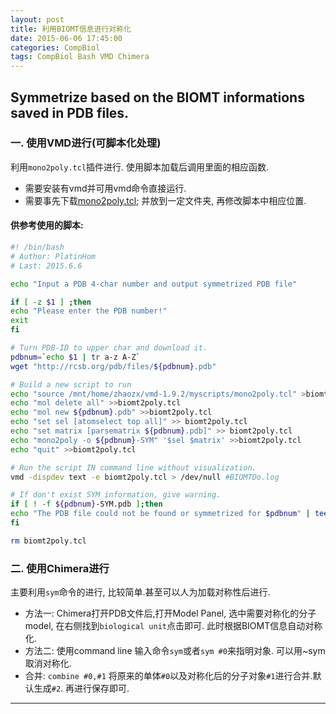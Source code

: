 ```yaml
---
layout: post
title: 利用BIOMT信息进行对称化
date: 2015-06-06 17:45:00
categories: CompBiol
tags: CompBiol Bash VMD Chimera
---
```

## Symmetrize based on the BIOMT informations saved in PDB files.

### 一. 使用VMD进行(可脚本化处理)
利用`mono2poly.tcl`插件进行. 使用脚本加载后调用里面的相应函数.
- 需要安装有vmd并可用vmd命令直接运行.
- 需要事先下载[mono2poly.tcl](http://www.ks.uiuc.edu/Research/vmd/script_library/scripts/mono2poly/mono2poly.tcl); 并放到一定文件夹, 再修改脚本中相应位置.

#### 供参考使用的脚本:
~~~ bash
#! /bin/bash
# Author: PlatinHom
# Last: 2015.6.6

echo "Input a PDB 4-char number and output symmetrized PDB file"

if [ -z $1 ] ;then
echo "Please enter the PDB number!"
exit
fi

# Turn PDB-ID to upper char and download it.
pdbnum=`echo $1 | tr a-z A-Z`
wget "http://rcsb.org/pdb/files/${pdbnum}.pdb"

# Build a new script to run
echo "source /mnt/home/zhaozx/vmd-1.9.2/myscripts/mono2poly.tcl" >biomt2poly.tcl
echo "mol delete all" >>biomt2poly.tcl
echo "mol new ${pdbnum}.pdb" >>biomt2poly.tcl
echo "set sel [atomselect top all]" >> biomt2poly.tcl
echo "set matrix [parsematrix ${pdbnum}.pdb]" >> biomt2poly.tcl
echo "mono2poly -o ${pdbnum}-SYM" '$sel $matrix' >>biomt2poly.tcl
echo "quit" >>biomt2poly.tcl

# Run the script IN command line without visualization.
vmd -dispdev text -e biomt2poly.tcl > /dev/null #BIOMTDo.log

# If don't exist SYM information, give warning.
if [ ! -f ${pdbnum}-SYM.pdb ];then
echo "The PDB file could not be found or symmetrized for $pdbnum" | tee -a errorPDB.log
fi

rm biomt2poly.tcl
~~~

### 二. 使用Chimera进行

主要利用`sym`命令的进行, 比较简单.甚至可以人为加载对称性后进行.   

- 方法一: 
Chimera打开PDB文件后,打开Model Panel, 选中需要对称化的分子model, 在右侧找到`biological unit`点击即可. 此时根据BIOMT信息自动对称化.
- 方法二:
使用command line 输入命令`sym`或者`sym #0`来指明对象. 可以用~sym取消对称化.
- 合并:
`combine #0,#1` 将原来的单体`#0`以及对称化后的分子对象`#1`进行合并.默认生成`#2`. 再进行保存即可.

---


